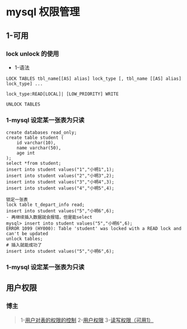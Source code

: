 # mysql 权限管理

## 1-可用

### lock unlock 的使用

* 1-语法
```
LOCK TABLES tbl_name[[AS] alias] lock_type [, tbl_name [[AS] alias] lock_type] ...

lock_type:READ[LOCAL]| [LOW_PRIORITY] WRITE

UNLOCK TABLES
```

### 1-mysql 设定某一张表为只读

```
create databases read_only;
create table student (
	id varchar(10),
	name varchar(50),
	age int
);
select *from student;
insert into student values("1","小明1",1);
insert into student values("2","小明3",2);
insert into student values("3","小明4",3);
insert into student values("4","小明5",4);

锁定一张表
lock table t_depart_info read;
insert into student values("5","小明6",6);
- 再继续插入数据就会报错，但是能select
mysql> insert into student values("5","小明6",6);
ERROR 1099 (HY000): Table 'student' was locked with a READ lock and can't be updated
unlock tables;
# 插入就能成功了
insert into student values("5","小明6",6);

```
### 1-mysql 设定某一张表为只读


## 用户权限

### 博主
> 1-[用户对表的权限的控制](https://www.cnblogs.com/Richardzhu/p/3318595.html)
> 2-[用户权限](https://blog.csdn.net/misakaqunianxiatian/article/details/48523797)
> 3-[读写权限（可用1）](https://blog.csdn.net/caomiao2006/article/details/52080451)
